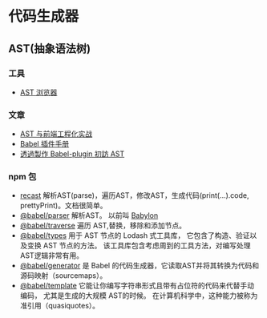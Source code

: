 # 代码生成器
## AST(抽象语法树)
### 工具
* [AST 浏览器](https://astexplorer.net/)

### 文章
* [AST 与前端工程化实战](http://www.imooc.com/article/290884)
* [Babel 插件手册](https://github.com/jamiebuilds/babel-handbook/blob/master/translations/zh-Hans/plugin-handbook.md)
* [透過製作 Babel-plugin 初訪 AST](https://blog.arvinh.info/2018/08/25/visit-ast-with-babel-plugin/)

### npm 包
* [recast](https://github.com/benjamn/recast) 解析AST(parse)，遍历AST，修改AST，生成代码(print(...).code, prettyPrint)。文档很简单。
* [@babel/parser](https://babeljs.io/docs/en/next/babel-parser.html) 解析AST。 以前叫 [Babylon](https://github.com/babel/babylon)
* [@babel/traverse](https://babeljs.io/docs/en/next/babel-traverse.html) 遍历 AST,替换，移除和添加节点。
* [@babel/types](https://babeljs.io/docs/en/next/babel-types.html) 用于 AST 节点的 Lodash 式工具库， 它包含了构造、验证以及变换 AST 节点的方法。 该工具库包含考虑周到的工具方法，对编写处理AST逻辑非常有用。
* [@babel/generator](https://babeljs.io/docs/en/next/babel-generator.html) 是 Babel 的代码生成器，它读取AST并将其转换为代码和源码映射（sourcemaps）。
* [@babel/template](https://babeljs.io/docs/en/next/babel-template.html) 它能让你编写字符串形式且带有占位符的代码来代替手动编码， 尤其是生成的大规模 AST的时候。 在计算机科学中，这种能力被称为准引用（quasiquotes）。
